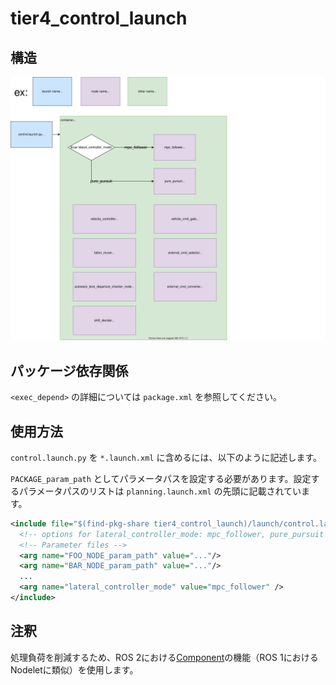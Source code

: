 # tier4_control_launch

## 構造

![tier4_control_launch](./control_launch.drawio.svg)

## パッケージ依存関係

`<exec_depend>` の詳細については `package.xml` を参照してください。

## 使用方法

`control.launch.py` を `*.launch.xml` に含めるには、以下のように記述します。

`PACKAGE_param_path` としてパラメータパスを設定する必要があります。設定するパラメータパスのリストは `planning.launch.xml` の先頭に記載されています。

```xml
<include file="$(find-pkg-share tier4_control_launch)/launch/control.launch.py">
  <!-- options for lateral_controller_mode: mpc_follower, pure_pursuit -->
  <!-- Parameter files -->
  <arg name="FOO_NODE_param_path" value="..."/>
  <arg name="BAR_NODE_param_path" value="..."/>
  ...
  <arg name="lateral_controller_mode" value="mpc_follower" />
</include>
```

## 注釈

処理負荷を削減するため、ROS 2における[Component](https://docs.ros.org/en/galactic/Concepts/About-Composition.html)の機能（ROS 1におけるNodeletに類似）を使用します。
